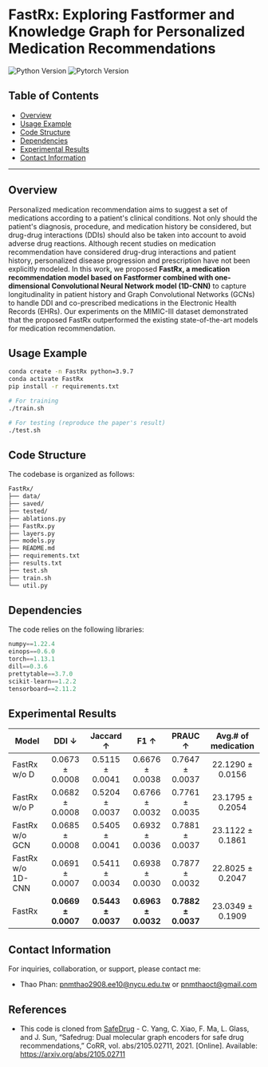 # FastRx: Exploring Fastformer and Knowledge Graph for Personalized Medication Recommendations

![Python Version](https://img.shields.io/badge/Python-3.9%2B-blue)
![Pytorch Version](https://img.shields.io/badge/Pytorch-1.13.1-orange)

## Table of Contents

- [Overview](#overview)
- [Usage Example](#usage-example)
- [Code Structure](#code-structure)
- [Dependencies](#dependencies)
- [Experimental Results](#experimental-results)
- [Contact Information](#contact-information)

---

## Overview

Personalized medication recommendation aims to suggest a set of medications according to a patient's clinical conditions. Not only should the patient's diagnosis, procedure, and medication history be considered, but drug-drug interactions (DDIs) should also be taken into account to avoid adverse drug reactions. Although recent studies on medication recommendation have considered drug-drug interactions and patient history, personalized disease progression and prescription have not been explicitly modeled. In this work, we proposed **FastRx, a medication recommendation model based on Fastformer combined with one-dimensional Convolutional Neural Network model (1D-CNN)** to capture longitudinality in patient history and Graph Convolutional Networks (GCNs) to handle DDI and co-prescribed medications in the Electronic Health Records (EHRs). Our experiments on the MIMIC-III dataset demonstrated that the proposed FastRx outperformed the existing state-of-the-art models for medication recommendation.

## Usage Example

```bash
conda create -n FastRx python=3.9.7
conda activate FastRx
pip install -r requirements.txt

# For training
./train.sh

# For testing (reproduce the paper's result)
./test.sh

```

## Code Structure
The codebase is organized as follows:
```bash
FastRx/
├── data/
├── saved/
├── tested/
├── ablations.py
├── FastRx.py
├── layers.py
├── models.py
├── README.md
├── requirements.txt
├── results.txt
├── test.sh
├── train.sh
└── util.py
```

## Dependencies
The code relies on the following libraries:

```Python
numpy==1.22.4
einops==0.6.0
torch==1.13.1
dill==0.3.6
prettytable==3.7.0
scikit-learn==1.2.2
tensorboard==2.11.2
```

<!-- ## Citation
If you use this code in your research, please cite it as follows:
.... -->

## Experimental Results

| Model             |       DDI  ↓       |     Jaccard ↑     |        F1 ↑       |      PRAUC ↑      | Avg.# of medication |
|-------------------|:---------------:|:---------------:|:---------------:|:---------------:|:-------------------:|
| FastRx w/o D      | 0.0673 ± 0.0008 | 0.5115 ± 0.0041 | 0.6676 ± 0.0038 | 0.7647 ± 0.0037 |   22.1290 ± 0.0156  |
| FastRx w/o P      | 0.0682 ± 0.0008 | 0.5204 ± 0.0037 | 0.6766 ± 0.0032 | 0.7761 ± 0.0035 |   23.1795 ± 0.2054  |
| FastRx w/o GCN    | 0.0685 ± 0.0008 | 0.5405 ± 0.0041 | 0.6932 ± 0.0036 | 0.7881 ± 0.0037 |   23.1122 ± 0.1861  |
| FastRx w/o 1D-CNN | 0.0691 ± 0.0007 | 0.5411 ± 0.0034 | 0.6938 ± 0.0030 | 0.7877 ± 0.0032 |   22.8025 ± 0.2047  |
| FastRx            | **0.0669 ± 0.0007** | **0.5443 ± 0.0037** | **0.6963 ± 0.0032** | **0.7882 ± 0.0037** |   23.0349 ± 0.1909  |

## Contact Information
For inquiries, collaboration, or support, please contact me:
- Thao Phan: pnmthao2908.ee10@nycu.edu.tw or pnmthaoct@gmail.com

## References
- This code is cloned from [SafeDrug](https://github.com/ycq091044/SafeDrug) - C. Yang, C. Xiao, F. Ma, L. Glass, and J. Sun,
“Safedrug: Dual molecular graph encoders for safe drug
recommendations,” CoRR, vol. abs/2105.02711, 2021. [Online].
Available: https://arxiv.org/abs/2105.02711
